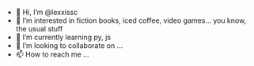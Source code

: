 - 👋 Hi, I’m @lexxissc
- 👀 I’m interested in fiction books, iced coffee, video games... you know, the usual stuff
- 🌱 I’m currently learning py, js
- 💞️ I’m looking to collaborate on ...
- 📫 How to reach me ...

<!---
lexxissc/lexxissc is a ✨ special ✨ repository because its `README.md` (this file) appears on your GitHub profile.
You can click the Preview link to take a look at your changes.
--->
